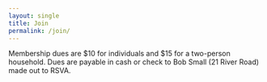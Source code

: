 ```yaml
---
layout: single
title: Join
permalink: /join/
---
```


Membership dues are $10 for individuals and $15 for a two-person household. Dues are payable in cash or check to Bob Small (21 River Road) made out to RSVA.
